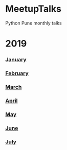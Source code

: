 # MeetupTalks

Python Pune monthly talks

# 2019
### [January](./2019/January/README.md)

### [February](./2019/February/README.md)

### [March](./2019/March/README.md)

### [April](./2019/April/README.md)

### [May](./2019/May/README.md)

### [June](./2019/June/README.md)

### [July](/2019/July/README.md)
